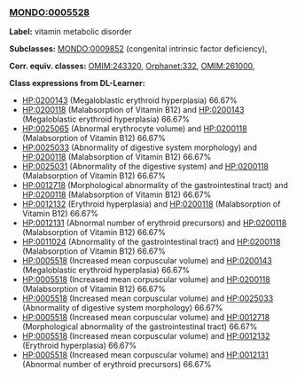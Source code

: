 
### [MONDO:0005528](http://purl.obolibrary.org/obo/MONDO_0005528)
**Label:** vitamin metabolic disorder

**Subclasses:** [MONDO:0009852](http://purl.obolibrary.org/obo/MONDO_0009852) (congenital intrinsic factor deficiency), 

**Corr. equiv. classes:** [OMIM:243320](http://purl.obolibrary.org/obo/OMIM_243320), [Orphanet:332](http://www.orpha.net/ORDO/Orphanet_332), [OMIM:261000](http://purl.obolibrary.org/obo/OMIM_261000), 

**Class expressions from DL-Learner:**

- [HP:0200143](http://purl.obolibrary.org/obo/HP_0200143) (Megaloblastic erythroid hyperplasia) 66.67%
- [HP:0200118](http://purl.obolibrary.org/obo/HP_0200118) (Malabsorption of Vitamin B12) and [HP:0200143](http://purl.obolibrary.org/obo/HP_0200143) (Megaloblastic erythroid hyperplasia) 66.67%
- [HP:0025065](http://purl.obolibrary.org/obo/HP_0025065) (Abnormal erythrocyte volume) and [HP:0200118](http://purl.obolibrary.org/obo/HP_0200118) (Malabsorption of Vitamin B12) 66.67%
- [HP:0025033](http://purl.obolibrary.org/obo/HP_0025033) (Abnormality of digestive system morphology) and [HP:0200118](http://purl.obolibrary.org/obo/HP_0200118) (Malabsorption of Vitamin B12) 66.67%
- [HP:0025031](http://purl.obolibrary.org/obo/HP_0025031) (Abnormality of the digestive system) and [HP:0200118](http://purl.obolibrary.org/obo/HP_0200118) (Malabsorption of Vitamin B12) 66.67%
- [HP:0012718](http://purl.obolibrary.org/obo/HP_0012718) (Morphological abnormality of the gastrointestinal tract) and [HP:0200118](http://purl.obolibrary.org/obo/HP_0200118) (Malabsorption of Vitamin B12) 66.67%
- [HP:0012132](http://purl.obolibrary.org/obo/HP_0012132) (Erythroid hyperplasia) and [HP:0200118](http://purl.obolibrary.org/obo/HP_0200118) (Malabsorption of Vitamin B12) 66.67%
- [HP:0012131](http://purl.obolibrary.org/obo/HP_0012131) (Abnormal number of erythroid precursors) and [HP:0200118](http://purl.obolibrary.org/obo/HP_0200118) (Malabsorption of Vitamin B12) 66.67%
- [HP:0011024](http://purl.obolibrary.org/obo/HP_0011024) (Abnormality of the gastrointestinal tract) and [HP:0200118](http://purl.obolibrary.org/obo/HP_0200118) (Malabsorption of Vitamin B12) 66.67%
- [HP:0005518](http://purl.obolibrary.org/obo/HP_0005518) (Increased mean corpuscular volume) and [HP:0200143](http://purl.obolibrary.org/obo/HP_0200143) (Megaloblastic erythroid hyperplasia) 66.67%
- [HP:0005518](http://purl.obolibrary.org/obo/HP_0005518) (Increased mean corpuscular volume) and [HP:0200118](http://purl.obolibrary.org/obo/HP_0200118) (Malabsorption of Vitamin B12) 66.67%
- [HP:0005518](http://purl.obolibrary.org/obo/HP_0005518) (Increased mean corpuscular volume) and [HP:0025033](http://purl.obolibrary.org/obo/HP_0025033) (Abnormality of digestive system morphology) 66.67%
- [HP:0005518](http://purl.obolibrary.org/obo/HP_0005518) (Increased mean corpuscular volume) and [HP:0012718](http://purl.obolibrary.org/obo/HP_0012718) (Morphological abnormality of the gastrointestinal tract) 66.67%
- [HP:0005518](http://purl.obolibrary.org/obo/HP_0005518) (Increased mean corpuscular volume) and [HP:0012132](http://purl.obolibrary.org/obo/HP_0012132) (Erythroid hyperplasia) 66.67%
- [HP:0005518](http://purl.obolibrary.org/obo/HP_0005518) (Increased mean corpuscular volume) and [HP:0012131](http://purl.obolibrary.org/obo/HP_0012131) (Abnormal number of erythroid precursors) 66.67%



